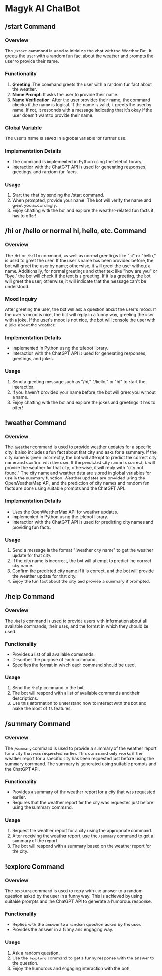 # Magyk AI ChatBot

## **/start Command**

### Overview
The `/start` command is used to initialize the chat with the Weather Bot. It greets the user with a random fun fact about the weather and prompts the user to provide their name.

### Functionality
1. **Greeting**: The command greets the user with a random fun fact about the weather.
2. **Name Prompt**: It asks the user to provide their name.
3. **Name Verification**: After the user provides their name, the command checks if the name is logical. If the name is valid, it greets the user by name. If not, it responds with a message indicating that it's okay if the user doesn't want to provide their name.

### Global Variable
The user's name is saved in a global variable for further use.

### Implementation Details
- The command is implemented in Python using the telebot library.
- Interaction with the ChatGPT API is used for generating responses, greetings, and random fun facts.

### Usage
1. Start the chat by sending the /start command.
2. When prompted, provide your name. The bot will verify the name and greet you accordingly.
3. Enjoy chatting with the bot and explore the weather-related fun facts it has to offer!

## /hi or /hello or normal hi, hello, etc. Command

### Overview
The `/hi` or `/hello` command, as well as normal greetings like "hi" or "hello," is used to greet the user. If the user's name has been provided before, the bot will greet the user by name; otherwise, it will greet the user without a name. Additionally, for normal greetings and other text like "how are you" or "bye," the bot will check if the text is a greeting. If it is a greeting, the bot will greet the user; otherwise, it will indicate that the message can't be understood.

### Mood Inquiry
After greeting the user, the bot will ask a question about the user's mood. If the user's mood is nice, the bot will reply in a funny way, greeting the user with a joke. If the user's mood is not nice, the bot will console the user with a joke about the weather.

### Implementation Details
- Implemented in Python using the telebot library.
- Interaction with the ChatGPT API is used for generating responses, greetings, and jokes.

### Usage
1. Send a greeting message such as "/hi," "/hello," or "hi" to start the interaction.
2. If you haven't provided your name before, the bot will greet you without a name.
3. Enjoy chatting with the bot and explore the jokes and greetings it has to offer!

## !weather Command

### Overview
The `!weather` command is used to provide weather updates for a specific city. It also includes a fun fact about that city and asks for a summary. If the city name is given incorrectly, the bot will attempt to predict the correct city name and confirm with the user. If the predicted city name is correct, it will provide the weather for that city; otherwise, it will reply with "city not found." The city name and weather data are stored in global variables for use in the summary function. Weather updates are provided using the OpenWeatherMap API, and the prediction of city names and random fun facts are done using suitable prompts and the ChatGPT API.

### Implementation Details
- Uses the OpenWeatherMap API for weather updates.
- Implemented in Python using the telebot library.
- Interaction with the ChatGPT API is used for predicting city names and providing fun facts.

### Usage
1. Send a message in the format "!weather city name" to get the weather update for that city.
2. If the city name is incorrect, the bot will attempt to predict the correct city name.
3. Confirm the predicted city name if it is correct, and the bot will provide the weather update for that city.
4. Enjoy the fun fact about the city and provide a summary if prompted.

## /help Command

### Overview
The `/help` command is used to provide users with information about all available commands, their uses, and the format in which they should be used.

### Functionality
- Provides a list of all available commands.
- Describes the purpose of each command.
- Specifies the format in which each command should be used.

### Usage
1. Send the `/help` command to the bot.
2. The bot will respond with a list of available commands and their descriptions.
3. Use this information to understand how to interact with the bot and make the most of its features.

## /summary Command

### Overview
The `/summary` command is used to provide a summary of the weather report for a city that was requested earlier. This command only works if the weather report for a specific city has been requested just before using the summary command. The summary is generated using suitable prompts and the ChatGPT API.

### Functionality
- Provides a summary of the weather report for a city that was requested earlier.
- Requires that the weather report for the city was requested just before using the summary command.

### Usage
1. Request the weather report for a city using the appropriate command.
2. After receiving the weather report, use the `/summary` command to get a summary of the report.
3. The bot will respond with a summary based on the weather report for the city.

## !explore Command

### Overview
The `!explore` command is used to reply with the answer to a random question asked by the user in a funny way. This is achieved by using suitable prompts and the ChatGPT API to generate a humorous response.

### Functionality
- Replies with the answer to a random question asked by the user.
- Provides the answer in a funny and engaging way.

### Usage
1. Ask a random question.
2. Use the `!explore` command to get a funny response with the answer to the question.
3. Enjoy the humorous and engaging interaction with the bot!




